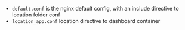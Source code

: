 - `default.conf` is the nginx default config, with an include directive to location folder conf
- `location_app.conf` location directive to dashboard container